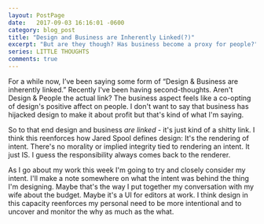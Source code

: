 ```yaml
---
layout: PostPage
date:   2017-09-03 16:16:01 -0600
category: blog_post
title: "Design and Business are Inherently Linked(?)"
excerpt: "But are they though? Has business become a proxy for people?"
series: LITTLE THOUGHTS
comments: true
---
```


For a while now, I’ve been saying some form of “Design & Business are inherently linked.” Recently I've been having second-thoughts. Aren't Design & People the actual link? The business aspect feels like a co-opting of design's positive affect on people. I don't want to say that business has hijacked design to make it about profit but that's kind of what I'm saying.

So to that end design and business _are linked_ - it's just kind of a shitty link. I think this reenforces how Jared Spool defines design: It's the rendering of intent. There's no morality or implied integrity tied to rendering an intent. It just IS. I guess the responsibility always comes back to the renderer.

As I go about my work this week I'm going to try and closely consider my intent. I'll make a note somewhere on what the intent was behind the thing I'm designing. Maybe that's the way I put together my conversation with my wife about the budget. Maybe it's a UI for editors at work. I think design in this capacity reenforces my personal need to be more intentional and to uncover and monitor the why as much as the what.
